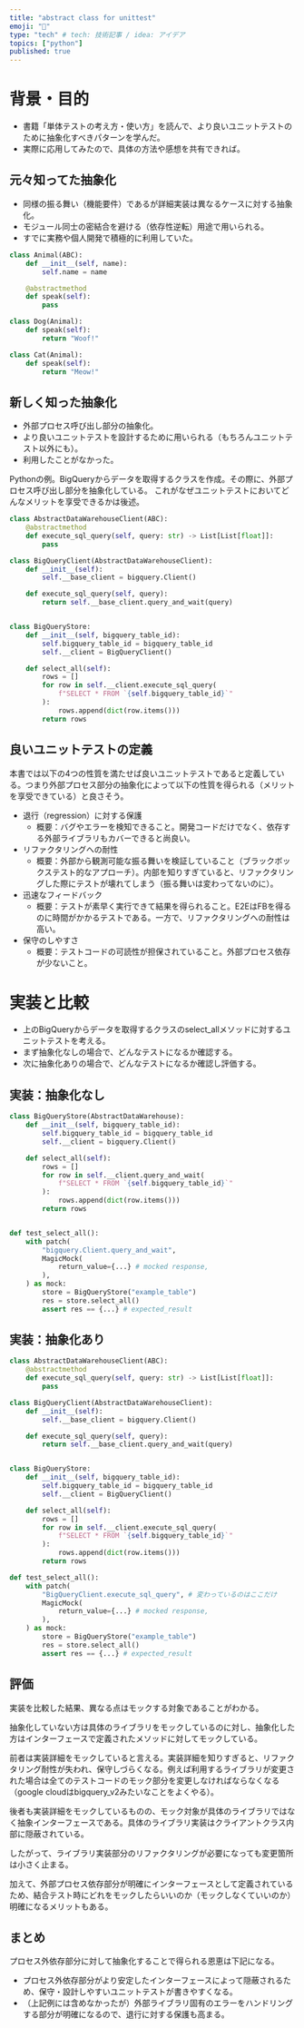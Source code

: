 ```yaml
---
title: "abstract class for unittest"
emoji: "💨"
type: "tech" # tech: 技術記事 / idea: アイデア
topics: ["python"]
published: true
---
```


# 背景・目的

- 書籍「単体テストの考え方・使い方」を読んで、より良いユニットテストのために抽象化すべきパターンを学んだ。
- 実際に応用してみたので、具体の方法や感想を共有できれば。

## 元々知ってた抽象化

- 同様の振る舞い（機能要件）であるが詳細実装は異なるケースに対する抽象化。
- モジュール同士の密結合を避ける（依存性逆転）用途で用いられる。
- すでに実務や個人開発で積極的に利用していた。

```py
class Animal(ABC):
    def __init__(self, name):
        self.name = name

    @abstractmethod
    def speak(self):
        pass

class Dog(Animal):
    def speak(self):
        return "Woof!"

class Cat(Animal):
    def speak(self):
        return "Meow!"
```

## 新しく知った抽象化

- 外部プロセス呼び出し部分の抽象化。
- より良いユニットテストを設計するために用いられる（もちろんユニットテスト以外にも）。
- 利用したことがなかった。


Pythonの例。BigQueryからデータを取得するクラスを作成。その際に、外部プロセス呼び出し部分を抽象化している。
これがなぜユニットテストにおいてどんなメリットを享受できるかは後述。

```py
class AbstractDataWarehouseClient(ABC):
    @abstractmethod
    def execute_sql_query(self, query: str) -> List[List[float]]:
        pass

class BigQueryClient(AbstractDataWarehouseClient):
    def __init__(self):
        self.__base_client = bigquery.Client()

    def execute_sql_query(self, query):
        return self.__base_client.query_and_wait(query)


class BigQueryStore:
    def __init__(self, bigquery_table_id):
        self.bigquery_table_id = bigquery_table_id
        self.__client = BigQueryClient()

    def select_all(self):
        rows = []
        for row in self.__client.execute_sql_query(
            f"SELECT * FROM `{self.bigquery_table_id}`"
        ):
            rows.append(dict(row.items()))
        return rows
```

## 良いユニットテストの定義

本書では以下の4つの性質を満たせば良いユニットテストであると定義している。つまり外部プロセス部分の抽象化によって以下の性質を得られる（メリットを享受できている）と良さそう。

- 退行（regression）に対する保護
    - 概要：バグやエラーを検知できること。開発コードだけでなく、依存する外部ライブラリもカバーできると尚良い。
- リファクタリングへの耐性
    - 概要：外部から観測可能な振る舞いを検証していること（ブラックボックステスト的なアプローチ）。内部を知りすぎていると、リファクタリングした際にテストが壊れてしまう（振る舞いは変わってないのに）。
- 迅速なフィードバック
    - 概要：テストが素早く実行できて結果を得られること。E2EはFBを得るのに時間がかかるテストである。一方で、リファクタリングへの耐性は高い。
- 保守のしやすさ
    - 概要：テストコードの可読性が担保されていること。外部プロセス依存が少ないこと。

# 実装と比較

- 上のBigQueryからデータを取得するクラスのselect_allメソッドに対するユニットテストを考える。
- まず抽象化なしの場合で、どんなテストになるか確認する。
- 次に抽象化ありの場合で、どんなテストになるか確認し評価する。

## 実装：抽象化なし

```py
class BigQueryStore(AbstractDataWarehouse):
    def __init__(self, bigquery_table_id):
        self.bigquery_table_id = bigquery_table_id
        self.__client = bigquery.Client()

    def select_all(self):
        rows = []
        for row in self.__client.query_and_wait(
            f"SELECT * FROM `{self.bigquery_table_id}`"
        ):
            rows.append(dict(row.items()))
        return rows


def test_select_all():
    with patch(
        "bigquery.Client.query_and_wait",
        MagicMock(
            return_value={...} # mocked response,
        ),
    ) as mock:
        store = BigQueryStore("example_table")
        res = store.select_all()
        assert res == {...} # expected_result
```

## 実装：抽象化あり

```py
class AbstractDataWarehouseClient(ABC):
    @abstractmethod
    def execute_sql_query(self, query: str) -> List[List[float]]:
        pass

class BigQueryClient(AbstractDataWarehouseClient):
    def __init__(self):
        self.__base_client = bigquery.Client()

    def execute_sql_query(self, query):
        return self.__base_client.query_and_wait(query)


class BigQueryStore:
    def __init__(self, bigquery_table_id):
        self.bigquery_table_id = bigquery_table_id
        self.__client = BigQueryClient()

    def select_all(self):
        rows = []
        for row in self.__client.execute_sql_query(
            f"SELECT * FROM `{self.bigquery_table_id}`"
        ):
            rows.append(dict(row.items()))
        return rows

def test_select_all():
    with patch(
        "BigQueryClient.execute_sql_query", # 変わっているのはここだけ
        MagicMock(
            return_value={...} # mocked response,
        ),
    ) as mock:
        store = BigQueryStore("example_table")
        res = store.select_all()
        assert res == {...} # expected_result

```

## 評価

実装を比較した結果、異なる点はモックする対象であることがわかる。

抽象化していない方は具体のライブラリをモックしているのに対し、抽象化した方はインターフェースで定義されたメソッドに対してモックしている。

前者は実装詳細をモックしていると言える。実装詳細を知りすぎると、リファクタリング耐性が失われ、保守しづらくなる。例えば利用するライブラリが変更された場合は全てのテストコードのモック部分を変更しなければならなくなる（google cloudはbigquery_v2みたいなことをよくやる）。

後者も実装詳細をモックしているものの、モック対象が具体のライブラリではなく抽象インターフェースである。具体のライブラリ実装はクライアントクラス内部に隠蔽されている。

したがって、ライブラリ実装部分のリファクタリングが必要になっても変更箇所は小さく止まる。

加えて、外部プロセス依存部分が明確にインターフェースとして定義されているため、結合テスト時にどれをモックしたらいいのか（モックしなくていいのか）明確になるメリットもある。

## まとめ


プロセス外依存部分に対して抽象化することで得られる恩恵は下記になる。

- プロセス外依存部分がより安定したインターフェースによって隠蔽されるため、保守・設計しやすいユニットテストが書きやすくなる。
- （上記例には含めなかったが）外部ライブラリ固有のエラーをハンドリングする部分が明確になるので、退行に対する保護も高まる。
